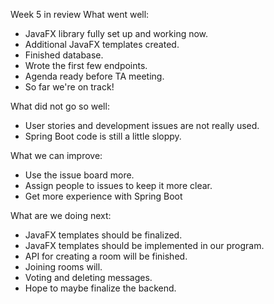 Week 5 in review
What went well:
- JavaFX library fully set up and working now.
- Additional JavaFX templates created.
- Finished database.
- Wrote the first few endpoints.
- Agenda ready before TA meeting.
- So far we're on track!

What did not go so well:
- User stories and development issues are not really used.
- Spring Boot code is still a little sloppy.

What we can improve:
- Use the issue board more.
- Assign people to issues to keep it more clear.
- Get more experience with Spring Boot

What are we doing next:
- JavaFX templates should be finalized.
- JavaFX templates should be implemented in our program.
- API for creating a room will be finished.
- Joining rooms will.
- Voting and deleting messages.
- Hope to maybe finalize the backend.